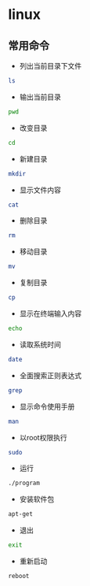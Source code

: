 # linux

## 常用命令

- 列出当前目录下文件

```sh
ls
```

- 输出当前目录

```sh
pwd
```

- 改变目录

```sh
cd 
```

- 新建目录

```sh
mkdir
```

- 显示文件内容

```sh
cat
```

- 删除目录

```sh
rm
```

- 移动目录

```sh
mv
```

- 复制目录

```sh
cp
```
- 显示在终端输入内容

```sh
echo
```
- 读取系统时间

```sh
date
```
- 全面搜索正则表达式

```sh
grep
```
- 显示命令使用手册

```sh
man
```
- 以root权限执行

```sh
sudo
```
- 运行

```sh
./program
```
- 安装软件包

```sh
apt-get
```
- 退出

```sh
exit
```
- 重新启动
```sh
reboot
```